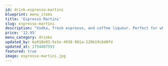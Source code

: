 ```yaml
---
id: drink-espresso-martini
blueprint: menu_items
title: 'Espresso Martini'
slug: espresso-martini
description: "Vodka, fresh espresso, and coffee liqueur. Perfect for when you can't decide between dessert and another drink."
price: '12.95'
menu_category: drinks
updated_by: 6a910e93-5e1e-4938-981a-229b19c6d0fd
updated_at: 1754407593
featured: true
image: espresso-martini.jpg
---
```

